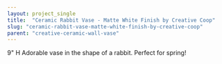 ```yaml
---
layout: project_single
title:  "Ceramic Rabbit Vase - Matte White Finish by Creative Coop"
slug: "ceramic-rabbit-vase-matte-white-finish-by-creative-coop"
parent: "creative-ceramic-wall-vase"
---
```

9" H Adorable vase in the shape of a rabbit. Perfect for spring!